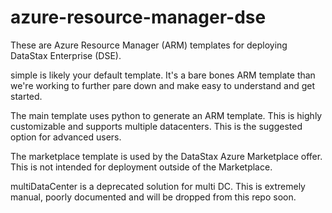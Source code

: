 # azure-resource-manager-dse

These are Azure Resource Manager (ARM) templates for deploying DataStax Enterprise (DSE).

simple is likely your default template.  It's a bare bones ARM template than we're working to further pare down and make easy to understand and get started.

The main template uses python to generate an ARM template.  This is highly customizable and supports multiple datacenters.  This is the suggested option for advanced users.

The marketplace template is used by the DataStax Azure Marketplace offer.  This is not intended for deployment outside of the Marketplace.

multiDataCenter is a deprecated solution for multi DC.  This is extremely manual, poorly documented and will be dropped from this repo soon.


